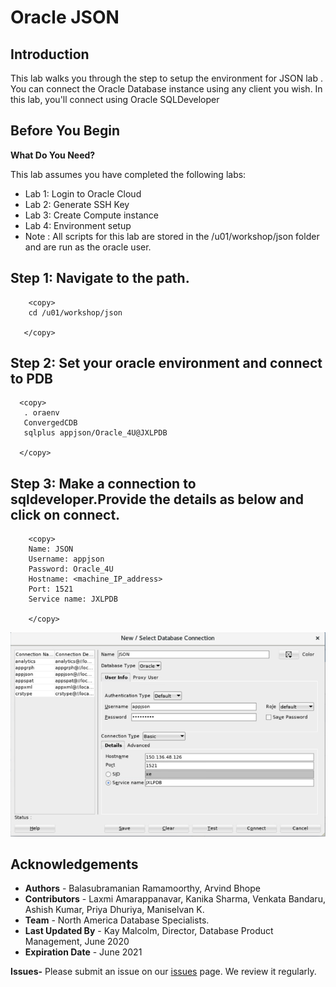 # Oracle JSON 

## Introduction

This lab walks you through the step to setup the environment for JSON lab . You can connect the Oracle Database instance using any client you wish. In this lab, you'll connect using Oracle SQLDeveloper

## Before You Begin


**What Do You Need?**

This lab assumes you have completed the following labs:
- Lab 1:  Login to Oracle Cloud
- Lab 2:  Generate SSH Key
- Lab 3:  Create Compute instance 
- Lab 4:  Environment setup
- Note :  All scripts for this lab are stored in the /u01/workshop/json folder and are run as the oracle user. 
  

## Step 1: Navigate to the path.
   
````
    <copy>
    cd /u01/workshop/json

   </copy>
   ````
    
## Step 2: Set your oracle environment and connect to PDB
       
  ````
    <copy>
     . oraenv
     ConvergedCDB
     sqlplus appjson/Oracle_4U@JXLPDB

    </copy>
````

## Step 3: Make a connection to sqldeveloper.Provide the details as below and click on connect.
   
````
    <copy>
	Name: JSON
    Username: appjson
    Password: Oracle_4U
    Hostname: <machine_IP_address>
    Port: 1521
    Service name: JXLPDB

    </copy>
   ````
 
  ![](./images/env_json.PNG " ") 

## Acknowledgements

- **Authors** - Balasubramanian Ramamoorthy, Arvind Bhope
- **Contributors** - Laxmi Amarappanavar, Kanika Sharma, Venkata Bandaru, Ashish Kumar, Priya Dhuriya, Maniselvan K.
- **Team** - North America Database Specialists.
- **Last Updated By** - Kay Malcolm, Director, Database Product Management, June 2020
- **Expiration Date** - June 2021   

**Issues-**
Please submit an issue on our [issues](https://github.com/oracle/learning-library/issues) page. We review it regularly.
      
 
